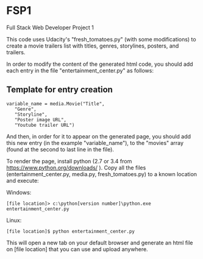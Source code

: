 # FSP1
Full Stack Web Developer Project 1

This code uses Udacity's "fresh_tomatoes.py" (with some modifications) to create a movie trailers list with titles, genres, storylines, posters, and trailers.

In order to modify the content of the generated html code, you should add each entry in the file "entertainment_center.py" as follows:

 Template for entry creation
 ---------------------------
 ```
 variable_name = media.Movie("Title",
 	"Genre",
 	"Storyline",
 	"Poster image URL",
 	"Youtube trailer URL")
```

And then, in order for it to appear on the generated page, you should add this new entry (in the example "variable_name"), to the "movies" array (found at the second to last line in the file).

To render the page, install python (2.7 or 3.4 from https://www.python.org/downloads/ ). Copy all the files (entertainment_center.py, media.py, fresh_tomatoes.py) to a known location and execute:

Windows:
```
[file location]> c:\python[version number]\python.exe entertainment_center.py
```
Linux:
```
[file location]$ python entertainment_center.py
```

This will open a new tab on your default browser and generate an html file on [file location] that you can use and upload anywhere.
